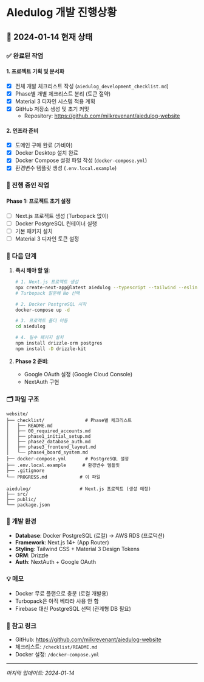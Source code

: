 # AIedulog 개발 진행상황

## 📅 2024-01-14 현재 상태

### ✅ 완료된 작업

#### 1. 프로젝트 기획 및 문서화
- [x] 전체 개발 체크리스트 작성 (`aiedulog_development_checklist.md`)
- [x] Phase별 개별 체크리스트 분리 (토큰 절약)
- [x] Material 3 디자인 시스템 적용 계획
- [x] GitHub 저장소 생성 및 초기 커밋
  - Repository: https://github.com/milkrevenant/aiedulog-website

#### 2. 인프라 준비
- [x] 도메인 구매 완료 (가비아)
- [x] Docker Desktop 설치 완료
- [x] Docker Compose 설정 파일 작성 (`docker-compose.yml`)
- [x] 환경변수 템플릿 생성 (`.env.local.example`)

### 🚧 진행 중인 작업

#### Phase 1: 프로젝트 초기 설정
- [ ] Next.js 프로젝트 생성 (Turbopack 없이)
- [ ] Docker PostgreSQL 컨테이너 실행
- [ ] 기본 패키지 설치
- [ ] Material 3 디자인 토큰 설정

### 📝 다음 단계

1. **즉시 해야 할 일**:
   ```bash
   # 1. Next.js 프로젝트 생성
   npx create-next-app@latest aiedulog --typescript --tailwind --eslint --app --src-dir
   # Turbopack 질문에 No 선택

   # 2. Docker PostgreSQL 시작
   docker-compose up -d

   # 3. 프로젝트 폴더 이동
   cd aiedulog

   # 4. 필수 패키지 설치
   npm install drizzle-orm postgres
   npm install -D drizzle-kit
   ```

2. **Phase 2 준비**:
   - Google OAuth 설정 (Google Cloud Console)
   - NextAuth 구현

### 🗂️ 파일 구조
```
website/
├── checklist/               # Phase별 체크리스트
│   ├── README.md
│   ├── 00_required_accounts.md
│   ├── phase1_initial_setup.md
│   ├── phase2_database_auth.md
│   ├── phase3_frontend_layout.md
│   └── phase4_board_system.md
├── docker-compose.yml       # PostgreSQL 설정
├── .env.local.example      # 환경변수 템플릿
├── .gitignore
└── PROGRESS.md            # 이 파일

aiedulog/                  # Next.js 프로젝트 (생성 예정)
├── src/
├── public/
└── package.json
```

### 🔧 개발 환경
- **Database**: Docker PostgreSQL (로컬) → AWS RDS (프로덕션)
- **Framework**: Next.js 14+ (App Router)
- **Styling**: Tailwind CSS + Material 3 Design Tokens
- **ORM**: Drizzle
- **Auth**: NextAuth + Google OAuth

### 💡 메모
- Docker 무료 플랜으로 충분 (로컬 개발용)
- Turbopack은 아직 베타라 사용 안 함
- Firebase 대신 PostgreSQL 선택 (관계형 DB 필요)

### 🔗 참고 링크
- GitHub: https://github.com/milkrevenant/aiedulog-website
- 체크리스트: `/checklist/README.md`
- Docker 설정: `/docker-compose.yml`

---
*마지막 업데이트: 2024-01-14*